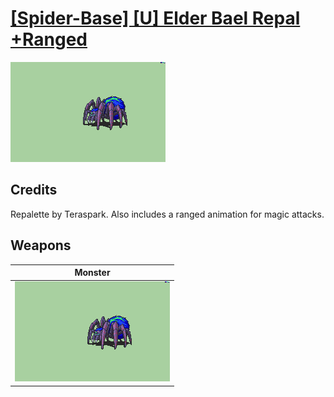 # [\[Spider-Base\] \[U\] Elder Bael Repal +Ranged](./)
 

<img src="./8.%20Monster/Monster_000.png" alt="[Spider-Base] [U] Elder Bael Repal +Ranged standing" />

## Credits

Repalette by Teraspark. Also includes a ranged animation for magic attacks.

## Weapons
 

|Monster |
|  :---: |
| <img alt="Monster animation" src="./8.%20Monster/Monster.gif" /> |
